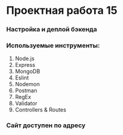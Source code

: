 # Проектная работа 15
### Настройка и деплой бэкенда
### Используемые инструменты:
1. Node.js
2. Express
3. MongoDB
4. Eslint
5. Nodemon
6. Postman
7. RegEx
8. Validator
9. Controllers & Routes

### Сайт доступен по адресу 
